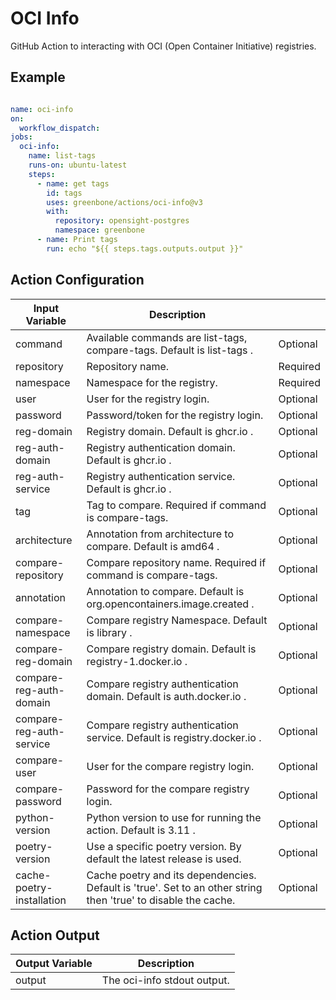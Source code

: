 # OCI Info

GitHub Action to interacting with OCI (Open Container Initiative) registries.

## Example

```yml

name: oci-info
on:
  workflow_dispatch:
jobs:
  oci-info:
    name: list-tags
    runs-on: ubuntu-latest
    steps:
      - name: get tags
        id: tags
        uses: greenbone/actions/oci-info@v3
        with:
          repository: opensight-postgres
          namespace: greenbone
      - name: Print tags
        run: echo "${{ steps.tags.outputs.output }}"
```
## Action Configuration

| Input Variable            | Description                                                                                                    |          |
| ------------------------- | -------------------------------------------------------------------------------------------------------------- | -------- |
| command                   | Available commands are list-tags, compare-tags. Default is list-tags .                                         | Optional |
| repository                | Repository name.                                                                                               | Required |
| namespace                 | Namespace for the registry.                                                                                    | Required |
| user                      | User for the registry login.                                                                                   | Optional |
| password                  | Password/token for the registry login.                                                                         | Optional |
| reg-domain                | Registry domain. Default is ghcr.io .                                                                          | Optional |
| reg-auth-domain           | Registry authentication domain. Default is ghcr.io .                                                           | Optional |
| reg-auth-service          | Registry authentication service. Default is ghcr.io .                                                          | Optional |
| tag                       | Tag to compare. Required if command is compare-tags.                                                           | Optional |
| architecture              | Annotation from architecture to compare. Default is amd64 .                                                    | Optional |
| compare-repository        | Compare repository name. Required if command is compare-tags.                                                  | Optional |
| annotation                | Annotation to compare. Default is org.opencontainers.image.created .                                           | Optional |
| compare-namespace         | Compare registry Namespace. Default is library .                                                               | Optional |
| compare-reg-domain        | Compare registry domain. Default is registry-1.docker.io .                                                     | Optional |
| compare-reg-auth-domain   | Compare registry authentication domain. Default is auth.docker.io .                                            | Optional |
| compare-reg-auth-service  | Compare registry authentication service. Default is registry.docker.io .                                       | Optional |
| compare-user              | User for the compare registry login.                                                                           | Optional |
| compare-password          | Password for the compare registry login.                                                                       | Optional |
| python-version            | Python version to use for running the action. Default is 3.11 .                                                | Optional |
| poetry-version            | Use a specific poetry version. By default the latest release is used.                                          | Optional |
| cache-poetry-installation | Cache poetry and its dependencies. Default is 'true'. Set to an other string then 'true' to disable the cache. | Optional |

## Action Output

| Output Variable | Description                 |
| --------------- | --------------------------- |
| output          | The oci-info stdout output. |
